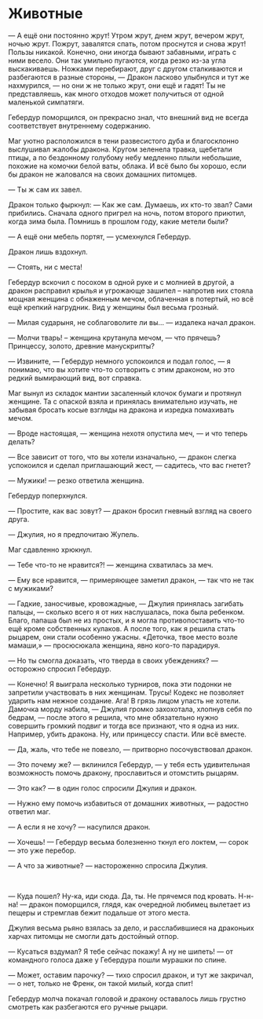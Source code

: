 # Животные

— А ещё они постоянно жрут! Утром жрут, днем жрут, вечером жрут, ночью жрут. Пожрут, завалятся спать, потом проснутся и снова жрут! Пользы никакой. Конечно, они иногда бывают забавными, играть с ними весело. Они так умильно пугаются, когда резко из-за угла выскакиваешь. Ножками перебирают, друг с другом сталкиваются и разбегаются в разные стороны, — Дракон ласково улыбнулся и тут же нахмурился, — но они ж не только жрут, они ещё и гадят! Ты не представляешь, как много отходов может получиться от одной маленькой симпатяги.

Гебердур поморщился, он прекрасно знал, что внешний вид не всегда соответствует внутреннему содержанию.

Маг уютно расположился в тени развесистого дуба и благосклонно выслушивал жалобы дракона. Кругом зеленела травка, щебетали птицы, а по бездонному голубому небу медленно плыли небольшие, похожие на комочки белой ваты, облака. И всё было бы хорошо, если бы дракон не жаловался на своих домашних питомцев.

— Ты ж сам их завел.

Дракон только фыркнул: — Как же сам. Думаешь, их кто-то звал? Сами прибились. Сначала одного пригрел на ночь, потом второго приютил, когда зима была. Помнишь в прошлом году, какие метели были?

— А ещё они мебель портят, — усмехнулся Гебердур.

Дракон лишь вздохнул.

— Стоять, ни с места!

Гебердур вскочил с посохом в одной руке и с молнией в другой, а дракон расправил крылья и угрожающе зашипел – напротив них стояла мощная женщина с обнаженным мечом, облаченная в потертый, но всё ещё крепкий нагрудник. Вид у женщины был весьма грозный.

— Милая сударыня, не соблаговолите ли вы… — издалека начал дракон.

— Молчи тварь! – женщина крутанула мечом, — что прячешь? Принцессу, золото, древние манускрипты?

— Извините, — Гебердур немного успокоился и подал голос, — я понимаю, что вы хотите что-то сотворить с этим драконом, но это редкий вымирающий вид, вот справка.

Маг вынул из складок мантии засаленный клочок бумаги и протянул женщине. Та с опаской взяла и принялась внимательно изучать, не забывая бросать косые взгляды на дракона и изредка помахивать мечом.

— Вроде настоящая, — женщина нехотя опустила меч, — и что теперь делать?

— Все зависит от того, что вы хотели изначально, — дракон слегка успокоился и сделал приглашающий жест, — садитесь, что вас гнетет?

— Мужики! — резко ответила женщина.

Гебердур поперхнулся.

— Простите, как вас зовут? — дракон бросил гневный взгляд на своего друга.

— Джулия, но я предпочитаю Жупель.

Маг сдавленно хрюкнул.

— Тебе что-то не нравится?! — женщина схватилась за меч.

— Ему все нравится, — примеряющее заметил дракон, — так что не так с мужиками?

— Гадкие, заносчивые, кровожадные, — Джулия принялась загибать пальцы, — сколько всего я от них наслушалась, пока была ребенком. Благо, папаша был не из простых, и я могла противопоставить что-то ещё кроме собственных кулаков. А после того, как я решила стать рыцарем, они стали особенно ужасны. «Деточка, твое место возле мамаши,» — просюсюкала женщина, явно кого-то парадируя.

— Но ты смогла доказать, что тверда в своих убеждениях? — осторожно спросил Гебердур.

— Конечно! Я выиграла несколько турниров, пока эти подонки не запретили участвовать в них женщинам. Трусы! Кодекс не позволяет ударить нам нежное создание. Ага! В грязь лицом упасть не хотели. Дамочка морду набила, — Джулия громко захохотала, хлопнув себя по бедрам, — после этого я решила, что мне обязательно нужно совершить громкий подвиг и тогда все признают, что я одна из них. Например, убить дракона. Ну, или принцессу спасти. Или всё вместе.

— Да, жаль, что тебе не повезло, — притворно посочувствовал дракон.

— Это почему же? — вклинился Гебердур, — у тебя есть удивительная возможность помочь дракону, прославиться и отомстить рыцарям.

— Это как? — в один голос спросили Джулия и дракон.

— Нужно ему помочь избавиться от домашних животных, — радостно ответил маг.

— А если я не хочу? — насупился дракон.

— Хочешь! — Гебердур весьма болезненно ткнул его локтем, — сорок — это уже перебор.

— А что за животные? — настороженно спросила Джулия.

 

— Куда пошел? Ну-ка, иди сюда. Да, ты. Не прячемся под кровать. Н-н-на! — дракон поморщился, глядя, как очередной любимец вылетает из пещеры и стремглав бежит подальше от этого места.

Джулия весьма рьяно взялась за дело, и расслабившиеся на драконьих харчах питомцы не смогли дать достойный отпор.

— Кусаться вздумал? Я тебе сейчас покажу! А ну не шипеть! — от командного голоса даже у Гебердура пошли мурашки по спине.

— Может, оставим парочку? — тихо спросил дракон, и тут же закричал, — о нет, только не Френк, он такой милый, когда спит!

Гебердур молча покачал головой и дракону оставалось лишь грустно смотреть как разбегаются его ручные рыцари.
